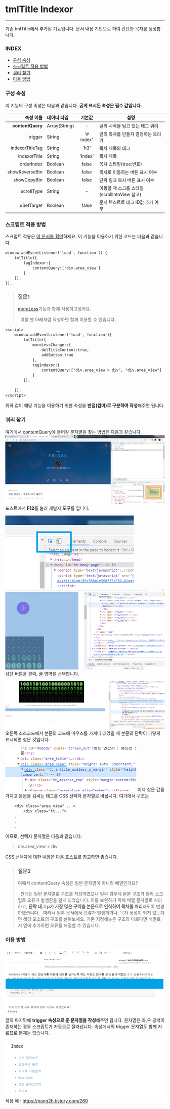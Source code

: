 # tmlTitle Indexor
---
기존 tmlTitle에서 추가된 기능입니다. 문서 내용 기반으로 하여 간단한 목차를 생성합니다.

### INDEX
* [구성 속성](#구성-속성)
* [스크립트 적용 방법](#스크립트-적용-방법)
* [쿼리 찾기](#쿼리-찾기)
* [이용 방법](#이용-방법)

### 구성 속성
이 기능의 구성 속성은 다음과 같습니다. **굵게 표시된 속성은 필수 값입니다.**

|속성 이름                  |데이터 타입            |기본값     |설명   							            |
|--------------------------:|:----------------------|:---------:|-----------------------------------------------|
|**contentQuery**			|Array(String)			|-			|글의 시작을 담고 있는 태그 쿼리	            |
|trigger					|String                 |'# index'	|글의 목차를 만들지 결정하는 트리거	            |
|indexorTitleTag			|String					|'h3'		|목차 제목의 태그					            |
|indexorTitle				|String					|'Index'	|목차 제목							            |
|orderIndex					|Boolean				|false  	|목차 스타일(true:번호)				            |
|showReverseBtn             |Boolean				|false  	|목차로 이동하는 버튼 표시 여부                 |
|showCopyBtn                |Boolean				|false  	|단락 링크 복사 버튼 표시 여부                  |
|scrollType                 |String 				|-          |이동할 때 스크롤 스타일(scrollIntoView 참고)   |
|uSetTarget                 |Boolean                |false      |문서 텍스트로 태그 ID값 추가 여부              |

### 스크립트 적용 방법
스크립트 적용은 [이 문서를 확인](readme.md#스크립트-적용-방법)하세요. 이 기능을 이용하기 위한 코드는 다음과 같습니다.
```
window.addEventListener('load', function () {
    tmlTitle({
        tagIndexor:{
            contentQuery:['div.area_view']
        }
    });
});
```

> ### 질문1
> [moreLess](readme.md)기능과 함께 사용하고싶어요.
>
> &nbsp; 이럴 땐 아래처럼 작성하면 함께 이용할 수 있습니다.
```
<script>
    window.addEventListener('load', function(){
        tmlTitle({
            moreLessChanger:{
                delTitleContent:true,
                addButton:true
            }, 
            tagIndexor:{
                contentQuery:["div.area_view > div", "div.area_view"]
            }
        });
        
    });
</script>
```
위와 같이 해당 기능을 이용하기 위한 속성을 **반점(컴마)로 구분하여 작성**해주면 됩니다.
### 쿼리 찾기
여기에서 contentQuery에 들어갈 문자열을 찾는 방법은 다음과 같습니다.
![쿼리 찾기](./images/indexor-findquery.png)
포스트에서 **F12**를 눌러 개발자 도구를 엽니다.

![쿼리 찾기2](./images/indexor-findquery2.png)
![쿼리 찾기3](./images/indexor-findquery3.png)
상단 버튼을 클릭, 글 영역을 선택합니다.

![쿼리 찾기4](./images/indexor-findquery4.png)
오른쪽 소스코드에서 본문의 코드에 마우스를 가져다 대었을 때 본문의 단락이 파랗게 표시되면 찾은 것입니다.

![쿼리 찾기5](./images/indexor-findquery5.png)
이제 찾은 값을 가지고 본문을 감싸는 태그를 CSS 선택자 문자열로 바꿉니다.
여기에서 구조는
```
    <div class="area_view" ...>
        <div class="tt...">
    .
    .
    .
```
이므로, 선택자 문자열은 다음과 같습니다.
> div.area_view > div

CSS 선택자에 대한 내용은 [다음 포스트](https://code.tutsplus.com/ko/tutorials/the-30-css-selectors-you-must-memorize--net-16048)를 참고하면 좋습니다.

> ### 질문2
> 어째서 contentQuery 속성은 일반 문자열이 아니라 배열인가요?
>
> &nbsp; 원래는 일반 문자열로 구조를 작성하였으나 일부 경우에 본문 구조가 달라 스크립트 오류가 발샘함을 알게 되었습니다. 이를 보완하기 위해 배열 문자열로 처리하고, **단락 태그 *p*가 가장 많은 구역을 본문으로 인식하여 목차를 처리**하도록 변경하였습니다.
> &nbsp; 따라서 일부 문서에서 오류가 발생하거나, 목차 생성이 되지 않는다면 해당 포스트의 구조를 살펴보세요. 기존 지정해놓은 구조와 다르다면 배열로서 옆에 추가하면 오류를 해결할 수 있습니다.

### 이용 방법

![적용 방법](./images/indexor-applying.png)
글의 마지막에 **trigger 속성으로 준 문자열을 작성**해주면 됩니다. 문자열은 좌,우 공백이 존재하는 경우 스크립트가 자동으로 잘라냅니다. 속성에서의 trigger 문자열도 함께 자르므로 문제는 없습니다.

![적용 예](./images/indexor-result.png)
적용 예 : https://pang2h.tistory.com/260